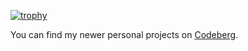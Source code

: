 
[![trophy](https://github-profile-trophy.vercel.app/?username=d-s-e&no-bg=true&no-frame=true&theme=onedark&title=MultiLanguage,LongTimeUser,PullRequest,Repositories,Commits,Issues)](https://github.com/ryo-ma/github-profile-trophy)


You can find my newer personal projects on [Codeberg](https://codeberg.org/d-s-e).

<!--
**d-s-e/d-s-e** is a ✨ _special_ ✨ repository because its `README.md` (this file) appears on your GitHub profile.

Here are some ideas to get you started:

- 🔭 I’m currently working on ...
- 🌱 I’m currently learning ...
- 👯 I’m looking to collaborate on ...
- 🤔 I’m looking for help with ...
- 💬 Ask me about ...
- 📫 How to reach me: ...
- 😄 Pronouns: ...
- ⚡ Fun fact: ...
-->
